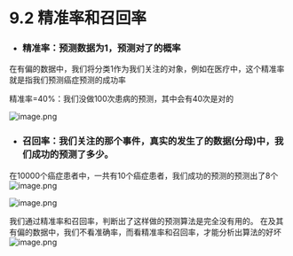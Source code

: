 # 9.2 精准率和召回率

- ### 精准率：预测数据为1，预测对了的概率

在有偏的数据中，我们将分类1作为我们关注的对象，例如在医疗中，这个精准率就是指我们预测癌症预测的成功率

精准率=40%：我们没做100次患病的预测，其中会有40次是对的

![image.png](https://upload-images.jianshu.io/upload_images/7220971-53408f4b28b46848.png?imageMogr2/auto-orient/strip%7CimageView2/2/w/1240)

- ### 召回率：我们关注的那个事件，真实的发生了的数据(分母)中，我们成功的预测了多少。

在10000个癌症患者中，一共有10个癌症患者，我们成功的预测的预测出了8个
![image.png](https://upload-images.jianshu.io/upload_images/7220971-4b2c55a147364651.png?imageMogr2/auto-orient/strip%7CimageView2/2/w/1240)


![image.png](https://upload-images.jianshu.io/upload_images/7220971-c45d9eec5508eb95.png?imageMogr2/auto-orient/strip%7CimageView2/2/w/1240)


我们通过精准率和召回率，判断出了这样做的预测算法是完全没有用的。
在及其有偏的数据中，我们不看准确率，而看精准率和召回率，才能分析出算法的好坏
![image.png](https://upload-images.jianshu.io/upload_images/7220971-ed4c21bc9c2af714.png?imageMogr2/auto-orient/strip%7CimageView2/2/w/1240)
